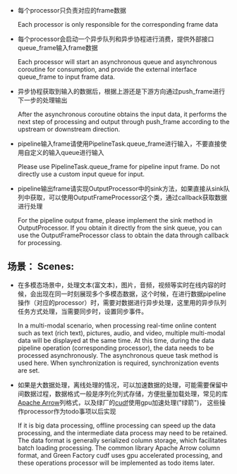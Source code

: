 - 每个processor只负责对应的frame数据

  Each processor is only responsible for the corresponding frame data
  
- 每个processor会启动一个异步队列和异步协程进行消费，提供外部接口queue_frame输入frame数据

  Each processor will start an asynchronous queue and asynchronous coroutine for consumption, and provide the external interface queue_frame to input frame data.
  
- 异步协程获取到输入的数据后，根据上游还是下游方向通过push_frame进行下一步的处理输出

  After the asynchronous coroutine obtains the input data, it performs the next step of processing and output through push_frame according to the upstream or downstream direction.
  
- pipeline输入frame请使用PipelineTask.queue_frame进行输入，不要直接使用自定义的输入queue进行输入

  Please use PipelineTask.queue_frame for pipeline input frame. Do not directly use a custom input queue for input.
  
- pipeline输出frame请实现OutputProcessor中的sink方法，如果直接从sink队列中获取，可以使用OutputFrameProcessor这个类，通过callback获取数据进行处理

  For the pipeline output frame, please implement the sink method in OutputProcessor. If you obtain it directly from the sink queue, you can use the OutputFrameProcessor class to obtain the data through callback for processing.

## 场景： Scenes:

- 在多模态场景中，处理文本(富文本)，图片，音频，视频等实时在线内容的时候，会出现在同一时刻展现多个多模态数据，这个时候，在进行数据pipeline操作（对应的processor）时，需要对数据进行异步处理，这里用的异步队列任务方式处理，当需要同步时，设置同步事件。

  In a multi-modal scenario, when processing real-time online content such as text (rich text), pictures, audio, and video, multiple multi-modal data will be displayed at the same time. At this time, during the data pipeline operation (corresponding processor), the data needs to be processed asynchronously. The asynchronous queue task method is used here. When synchronization is required, synchronization events are set.
  
- 如果是大数据处理，离线处理的情况，可以加速数据的处理，可能需要保留中间数据过程，数据格式一般是序列化列式存储，方便批量加载处理，常见的库[Apache Arrow](https://arrow.apache.org/)列格式，以及绿厂的[cudf](https://github.com/rapidsai/cudf)使用gpu加速处理("绿箭")， 这些操作processor作为todo事项以后实现

  If it is big data processing, offline processing can speed up the data processing, and the intermediate data process may need to be retained. The data format is generally serialized column storage, which facilitates batch loading processing. The common library Apache Arrow column format, and Green Factory cudf uses gpu accelerated processing, and these operations processor will be implemented as todo items later.
